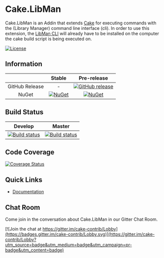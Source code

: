 # Cake.LibMan

Cake.LibMan is an Addin that extends [Cake](http://cakebuild.net/) for executing commands with the  (Library Manager) command line interface (cli).
In order to use this extension, the [LibMan CLI](https://docs.microsoft.com/en-us/aspnet/core/client-side/libman/libman-cli?#installation) will already have to be installed on the computer the cake build script is being executed on.

[![License](http://img.shields.io/:license-mit-blue.svg)](http://cake-contrib.mit-license.org)

## Information

|                |                                             Stable                                              |                                                                     Pre-release                                                                      |
| :------------: | :---------------------------------------------------------------------------------------------: | :--------------------------------------------------------------------------------------------------------------------------------------------------: |
| GitHub Release |                                                -                                                | [![GitHub release](https://img.shields.io/github/release/cake-contrib/Cake.LibMan.svg)](https://github.com/cake-contrib/Cake.LibMan/releases/latest) |
|     NuGet      | [![NuGet](https://img.shields.io/nuget/v/Cake.LibMan.svg)](https://www.nuget.org/packages/Cake.LibMan) |                      [![NuGet](https://img.shields.io/nuget/vpre/Cake.LibMan.svg)](https://www.nuget.org/packages/Cake.LibMan)                       |

## Build Status

|                                                                             Develop                                                                             |                                                                                     Master                                                                                     |
| :-------------------------------------------------------------------------------------------------------------------------------------------------------------: | :----------------------------------------------------------------------------------------------------------------------------------------------------------------------------: |
| [![Build status](https://ci.appveyor.com/api/projects/status//branch/develop?svg=true)](https://ci.appveyor.com/project/cakecontrib/cake-LibMan/branch/develop) | [![Build status](https://ci.appveyor.com/api/projects/status/oqn617679k8fy2q6/branch/develop?svg=true)](https://ci.appveyor.com/project/cakecontrib/cake-LibMan/branch/master) |

## Code Coverage

[![Coverage Status](https://coveralls.io/repos/github/cake-contrib/Cake.LibMan/badge.svg?branch=develop)](https://coveralls.io/github/cake-contrib/Cake.LibMan?branch=develop)

## Quick Links

- [Documentation](https://cakebuild.net/dsl/libman/)

## Chat Room

Come join in the conversation about Cake.LibMan in our Gitter Chat Room.

[![Join the chat at https://gitter.im/cake-contrib/Lobby](https://badges.gitter.im/cake-contrib/Lobby.svg)](https://gitter.im/cake-contrib/Lobby?utm_source=badge&utm_medium=badge&utm_campaign=pr-badge&utm_content=badge)
